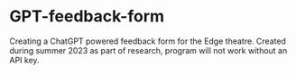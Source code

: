 # GPT-feedback-form
Creating a ChatGPT powered feedback form for the Edge theatre.
Created during summer 2023 as part of research, program will not
work without an API key. 
